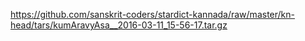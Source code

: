 <https://github.com/sanskrit-coders/stardict-kannada/raw/master/kn-head/tars/kumAravyAsa__2016-03-11_15-56-17.tar.gz>
